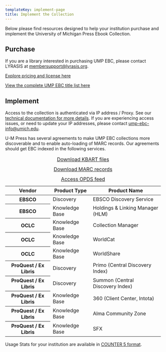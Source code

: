 ```yaml
---
templateKey: implement-page
title: Implement the Collection
---
```

<p class="lead">Below please find resources designed to help your institution purchase and implement the University of Michigan Press Ebook Collection.</a>

## Purchase

If you are a library interested in purchasing UMP EBC, please contact LYRASIS at [membersupport@lyrasis.org](mailto:membersupport@lyrasis.org).

[Explore pricing and license here](https://www.lyrasis.org/content/Pages/product-details.aspx?pid=8D37544B-F9AA-E811-9416-00155DA0E429)

[View the complete UMP EBC title list here](https://www.dropbox.com/scl/fo/ai4z5zamkqpv6hr3ngmzm/h?rlkey=tbltv2r2wmqhs2mv9tdkxx9kv&dl=0)

## Implement

Access to the collection is authenticated via IP address / Proxy. See our <a href="https://mpub.atlassian.net/wiki/spaces/FPS/pages/66453810/UMP+EBC">technical documentation for more details</a>. If you are experiencing access issues, or need to update your IP addresses, please contact [ump-ebc-info@umich.edu](mailto:ump-ebc-info@umich.edu).

<table class="table table-bordered">
    <caption><a class="btn btn-secondary btn-lg" href="https://ftp.fulcrum.org/UMPEBC/KBART/">Download KBART files</a></caption>

  <caption><a class="btn btn-secondary btn-lg" href="https://ftp.fulcrum.org/UMPEBC/MARC/">Download MARC records</a></caption>

<caption><a class="btn btn-secondary btn-lg" href="https://www.fulcrum.org/api/opds/umpebc/">Access OPDS feed</a></caption>

U-M Press has several agreements to make UMP EBC collections more discoverable and to enable auto-loading of MARC records. Our agreements should get EBC indexed in the following services.
    <thead class="thead-light">
        <tr>
            <th scope="col">Vendor</th>
            <th scope="col">Product Type</th>
            <th scope="col">Product Name</th>
        </tr>
    </thead>
    <tbody>
       <tr>
            <th scope="row">EBSCO</th>
            <td>Discovery</td>
            <td>EBSCO Discovery Service</td>
        </tr>
         <tr>
            <th scope="row"><span class="sr-only">EBSCO</span></th>
            <td>Knowledge Base</td>
            <td>Holdings & Linking Manager (HLM)</td>
        </tr>
        <tr>
            <th scope="row">OCLC</th>
            <td>Knowledge Base</td>
            <td>Collection Manager</td>
        </tr>
               <tr>
            <th scope="row"><span class="sr-only">OCLC</span></th>
            <td>Knowledge Base</td>
            <td>WorldCat</td>
        </tr>
               <tr>
            <th scope="row"><span class="sr-only">OCLC</span></th>
            <td>Knowledge Base</td>
            <td>WorldShare</td>
        </tr>
               <tr>
            <th scope="row">ProQuest / Ex Libris</th>
            <td>Discovery</td>
            <td>Primo (Central Discovery Index)</td>
        </tr>
               <tr>
            <th scope="row"><span class="sr-only">ProQuest / Ex Libris</span></th>
            <td>Discovery</td>
            <td>Summon (Central Discovery Index)</td>
        </tr>
               <tr>
            <th scope="row"><span class="sr-only">ProQuest / Ex Libris</span></th>
            <td>Knowledge Base</td>
            <td>360 (Client Center, Intota)</td>
        </tr>
               <tr>
            <th scope="row"><span class="sr-only">ProQuest / Ex Libris</span></th>
            <td>Knowledge Base</td>
            <td>Alma Community Zone</td>
        </tr>
               <tr>
            <th scope="row"><span class="sr-only">ProQuest / Ex Libris</span></th>
            <td>Knowledge Base</td>
            <td>SFX</td>
        </tr>
    </tbody>

</table>

Usage Stats for your institution are available in <a href="https://fulcrum.org/counter_reports">COUNTER 5 format</a>.